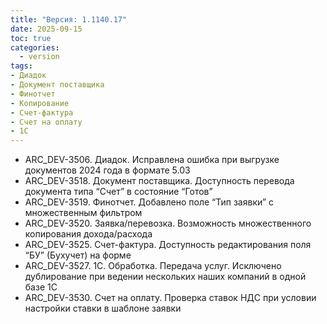 ```yaml
---
title: "Версия: 1.1140.17"
date: 2025-09-15
toc: true
categories:
  - version
tags:
- Диадок
- Документ поставщика
- Финотчет
- Копирование
- Счет-фактура
- Счет на оплату
- 1С
---
```


-   ARC_DEV-3506. Диадок. Исправлена ошибка при выгрузке документов 2024 года в формате 5.03
-   ARC_DEV-3518. Документ поставщика. Доступность перевода документа типа “Счет” в состояние “Готов”
-   ARC_DEV-3519. Финотчет. Добавлено поле “Тип заявки” с множественным фильтром
-   ARC_DEV-3520. Заявка/перевозка. Возможность множественного копирования дохода/расхода
-   ARC_DEV-3525. Счет-фактура. Доступность редактирования поля “БУ” (Бухучет) на форме
-   ARC_DEV-3527. 1С. Обработка. Передача услуг. Исключено дублирование при ведении нескольких наших компаний в одной базе 1С
-   ARC_DEV-3530. Счет на оплату. Проверка ставок НДС при условии настройки ставки в шаблоне заявки
